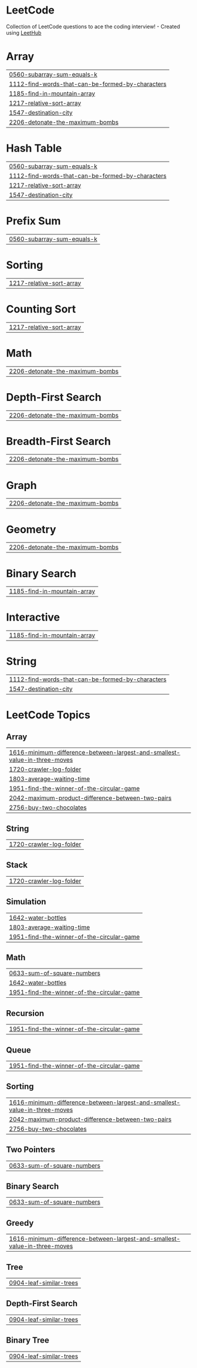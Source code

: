 # LeetCode
Collection of LeetCode questions to ace the coding interview! - Created using [LeetHub](https://github.com/QasimWani/LeetHub)


# Array
|  |
| ------- |
| [0560-subarray-sum-equals-k](https://github.com/shadyalfred/LeetCode/tree/master/0560-subarray-sum-equals-k) |
| [1112-find-words-that-can-be-formed-by-characters](https://github.com/shadyalfred/LeetCode/tree/master/1112-find-words-that-can-be-formed-by-characters) |
| [1185-find-in-mountain-array](https://github.com/shadyalfred/LeetCode/tree/master/1185-find-in-mountain-array) |
| [1217-relative-sort-array](https://github.com/shadyalfred/LeetCode/tree/master/1217-relative-sort-array) |
| [1547-destination-city](https://github.com/shadyalfred/LeetCode/tree/master/1547-destination-city) |
| [2206-detonate-the-maximum-bombs](https://github.com/shadyalfred/LeetCode/tree/master/2206-detonate-the-maximum-bombs) |
# Hash Table
|  |
| ------- |
| [0560-subarray-sum-equals-k](https://github.com/shadyalfred/LeetCode/tree/master/0560-subarray-sum-equals-k) |
| [1112-find-words-that-can-be-formed-by-characters](https://github.com/shadyalfred/LeetCode/tree/master/1112-find-words-that-can-be-formed-by-characters) |
| [1217-relative-sort-array](https://github.com/shadyalfred/LeetCode/tree/master/1217-relative-sort-array) |
| [1547-destination-city](https://github.com/shadyalfred/LeetCode/tree/master/1547-destination-city) |
# Prefix Sum
|  |
| ------- |
| [0560-subarray-sum-equals-k](https://github.com/shadyalfred/LeetCode/tree/master/0560-subarray-sum-equals-k) |
# Sorting
|  |
| ------- |
| [1217-relative-sort-array](https://github.com/shadyalfred/LeetCode/tree/master/1217-relative-sort-array) |
# Counting Sort
|  |
| ------- |
| [1217-relative-sort-array](https://github.com/shadyalfred/LeetCode/tree/master/1217-relative-sort-array) |
# Math
|  |
| ------- |
| [2206-detonate-the-maximum-bombs](https://github.com/shadyalfred/LeetCode/tree/master/2206-detonate-the-maximum-bombs) |
# Depth-First Search
|  |
| ------- |
| [2206-detonate-the-maximum-bombs](https://github.com/shadyalfred/LeetCode/tree/master/2206-detonate-the-maximum-bombs) |
# Breadth-First Search
|  |
| ------- |
| [2206-detonate-the-maximum-bombs](https://github.com/shadyalfred/LeetCode/tree/master/2206-detonate-the-maximum-bombs) |
# Graph
|  |
| ------- |
| [2206-detonate-the-maximum-bombs](https://github.com/shadyalfred/LeetCode/tree/master/2206-detonate-the-maximum-bombs) |
# Geometry
|  |
| ------- |
| [2206-detonate-the-maximum-bombs](https://github.com/shadyalfred/LeetCode/tree/master/2206-detonate-the-maximum-bombs) |
# Binary Search
|  |
| ------- |
| [1185-find-in-mountain-array](https://github.com/shadyalfred/LeetCode/tree/master/1185-find-in-mountain-array) |
# Interactive
|  |
| ------- |
| [1185-find-in-mountain-array](https://github.com/shadyalfred/LeetCode/tree/master/1185-find-in-mountain-array) |
# String
|  |
| ------- |
| [1112-find-words-that-can-be-formed-by-characters](https://github.com/shadyalfred/LeetCode/tree/master/1112-find-words-that-can-be-formed-by-characters) |
| [1547-destination-city](https://github.com/shadyalfred/LeetCode/tree/master/1547-destination-city) |
<!---LeetCode Topics Start-->
# LeetCode Topics
## Array
|  |
| ------- |
| [1616-minimum-difference-between-largest-and-smallest-value-in-three-moves](https://github.com/shadyalfred/LeetCode/tree/master/1616-minimum-difference-between-largest-and-smallest-value-in-three-moves) |
| [1720-crawler-log-folder](https://github.com/shadyalfred/LeetCode/tree/master/1720-crawler-log-folder) |
| [1803-average-waiting-time](https://github.com/shadyalfred/LeetCode/tree/master/1803-average-waiting-time) |
| [1951-find-the-winner-of-the-circular-game](https://github.com/shadyalfred/LeetCode/tree/master/1951-find-the-winner-of-the-circular-game) |
| [2042-maximum-product-difference-between-two-pairs](https://github.com/shadyalfred/LeetCode/tree/master/2042-maximum-product-difference-between-two-pairs) |
| [2756-buy-two-chocolates](https://github.com/shadyalfred/LeetCode/tree/master/2756-buy-two-chocolates) |
## String
|  |
| ------- |
| [1720-crawler-log-folder](https://github.com/shadyalfred/LeetCode/tree/master/1720-crawler-log-folder) |
## Stack
|  |
| ------- |
| [1720-crawler-log-folder](https://github.com/shadyalfred/LeetCode/tree/master/1720-crawler-log-folder) |
## Simulation
|  |
| ------- |
| [1642-water-bottles](https://github.com/shadyalfred/LeetCode/tree/master/1642-water-bottles) |
| [1803-average-waiting-time](https://github.com/shadyalfred/LeetCode/tree/master/1803-average-waiting-time) |
| [1951-find-the-winner-of-the-circular-game](https://github.com/shadyalfred/LeetCode/tree/master/1951-find-the-winner-of-the-circular-game) |
## Math
|  |
| ------- |
| [0633-sum-of-square-numbers](https://github.com/shadyalfred/LeetCode/tree/master/0633-sum-of-square-numbers) |
| [1642-water-bottles](https://github.com/shadyalfred/LeetCode/tree/master/1642-water-bottles) |
| [1951-find-the-winner-of-the-circular-game](https://github.com/shadyalfred/LeetCode/tree/master/1951-find-the-winner-of-the-circular-game) |
## Recursion
|  |
| ------- |
| [1951-find-the-winner-of-the-circular-game](https://github.com/shadyalfred/LeetCode/tree/master/1951-find-the-winner-of-the-circular-game) |
## Queue
|  |
| ------- |
| [1951-find-the-winner-of-the-circular-game](https://github.com/shadyalfred/LeetCode/tree/master/1951-find-the-winner-of-the-circular-game) |
## Sorting
|  |
| ------- |
| [1616-minimum-difference-between-largest-and-smallest-value-in-three-moves](https://github.com/shadyalfred/LeetCode/tree/master/1616-minimum-difference-between-largest-and-smallest-value-in-three-moves) |
| [2042-maximum-product-difference-between-two-pairs](https://github.com/shadyalfred/LeetCode/tree/master/2042-maximum-product-difference-between-two-pairs) |
| [2756-buy-two-chocolates](https://github.com/shadyalfred/LeetCode/tree/master/2756-buy-two-chocolates) |
## Two Pointers
|  |
| ------- |
| [0633-sum-of-square-numbers](https://github.com/shadyalfred/LeetCode/tree/master/0633-sum-of-square-numbers) |
## Binary Search
|  |
| ------- |
| [0633-sum-of-square-numbers](https://github.com/shadyalfred/LeetCode/tree/master/0633-sum-of-square-numbers) |
## Greedy
|  |
| ------- |
| [1616-minimum-difference-between-largest-and-smallest-value-in-three-moves](https://github.com/shadyalfred/LeetCode/tree/master/1616-minimum-difference-between-largest-and-smallest-value-in-three-moves) |
## Tree
|  |
| ------- |
| [0904-leaf-similar-trees](https://github.com/shadyalfred/LeetCode/tree/master/0904-leaf-similar-trees) |
## Depth-First Search
|  |
| ------- |
| [0904-leaf-similar-trees](https://github.com/shadyalfred/LeetCode/tree/master/0904-leaf-similar-trees) |
## Binary Tree
|  |
| ------- |
| [0904-leaf-similar-trees](https://github.com/shadyalfred/LeetCode/tree/master/0904-leaf-similar-trees) |
<!---LeetCode Topics End-->